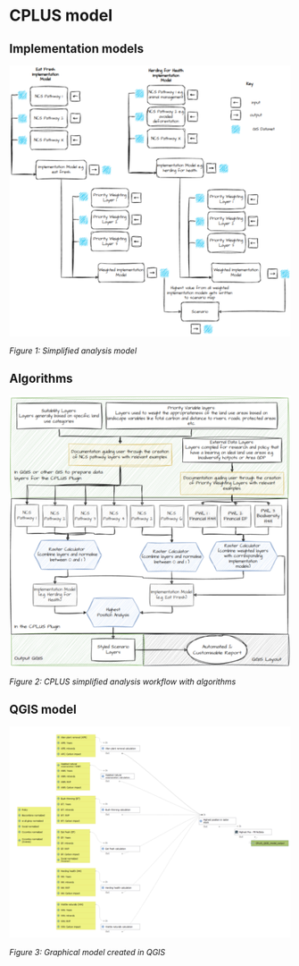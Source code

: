 # CPLUS model

## Implementation models

![Simplified analysis model](../img/cplus_core/simplified_analysis_model.svg)

*Figure 1: Simplified analysis model*

## Algorithms

![Simplified analysis model with algorithms](../img/cplus_core/workflow_with_algorithms.svg)

*Figure 2: CPLUS simplified analysis workflow with algorithms*

## QGIS model

![QGIS model](../img/cplus_core/qgis_model.svg)

*Figure 3: Graphical model created in QGIS*